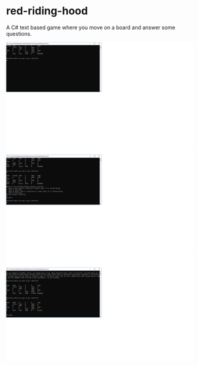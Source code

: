 # red-riding-hood
A C# text based game where you move on a board and answer some questions.

![screenshot](https://github.com/DanielSima/red-riding-hood/blob/master/image1.png?raw=true)
![screenshot](https://github.com/DanielSima/red-riding-hood/blob/master/image2.png?raw=true)
![screenshot](https://github.com/DanielSima/red-riding-hood/blob/master/image3.png?raw=true)
